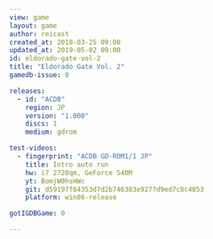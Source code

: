 ```yaml
---
view: game
layout: game
author: reicast
created_at: 2018-03-25 09:00
updated_at: 2019-05-02 09:00
id: eldorado-gate-vol-2
title: "Eldorado Gate Vol. 2"
gamedb-issue: 0

releases:
  - id: "ACDB"
    region: JP
    version: "1.000"
    discs: 1
    medium: gdrom

test-videos:
  - fingerprint: "ACDB GD-ROM1/1 JP"
    title: Intro auto run
    hw: i7 2720qm, GeForce 540M
    yt: BomjW0hsHWc
    git: d59197f84353d7d2b746383e9277d9ed7c8c4053
    platform: win86-release

gotIGDBGame: 0

---
```

